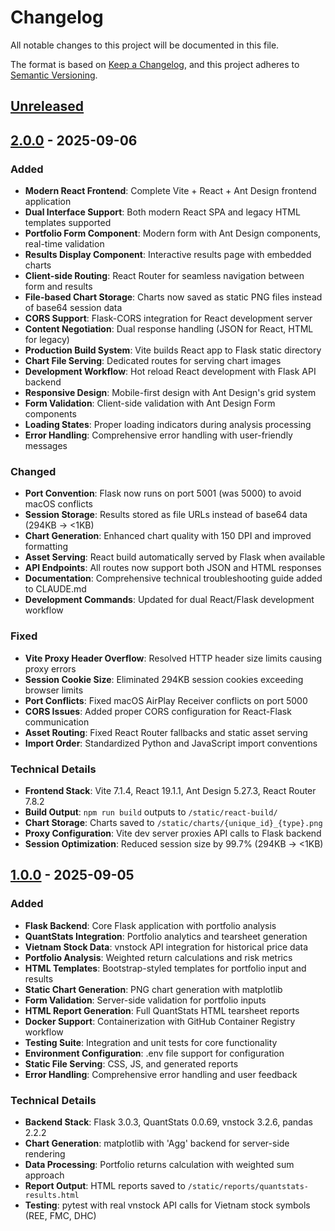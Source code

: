 # Changelog

All notable changes to this project will be documented in this file.

The format is based on [Keep a Changelog](https://keepachangelog.com/en/1.0.0/),
and this project adheres to [Semantic Versioning](https://semver.org/spec/v2.0.0.html).

## [Unreleased]

## [2.0.0] - 2025-09-06
### Added
- **Modern React Frontend**: Complete Vite + React + Ant Design frontend application
- **Dual Interface Support**: Both modern React SPA and legacy HTML templates supported
- **Portfolio Form Component**: Modern form with Ant Design components, real-time validation
- **Results Display Component**: Interactive results page with embedded charts
- **Client-side Routing**: React Router for seamless navigation between form and results
- **File-based Chart Storage**: Charts now saved as static PNG files instead of base64 session data
- **CORS Support**: Flask-CORS integration for React development server
- **Content Negotiation**: Dual response handling (JSON for React, HTML for legacy)
- **Production Build System**: Vite builds React app to Flask static directory
- **Chart File Serving**: Dedicated routes for serving chart images
- **Development Workflow**: Hot reload React development with Flask API backend
- **Responsive Design**: Mobile-first design with Ant Design's grid system
- **Form Validation**: Client-side validation with Ant Design Form components
- **Loading States**: Proper loading indicators during analysis processing
- **Error Handling**: Comprehensive error handling with user-friendly messages

### Changed
- **Port Convention**: Flask now runs on port 5001 (was 5000) to avoid macOS conflicts
- **Session Storage**: Results stored as file URLs instead of base64 data (294KB → <1KB)
- **Chart Generation**: Enhanced chart quality with 150 DPI and improved formatting
- **Asset Serving**: React build automatically served by Flask when available
- **API Endpoints**: All routes now support both JSON and HTML responses
- **Documentation**: Comprehensive technical troubleshooting guide added to CLAUDE.md
- **Development Commands**: Updated for dual React/Flask development workflow

### Fixed
- **Vite Proxy Header Overflow**: Resolved HTTP header size limits causing proxy errors
- **Session Cookie Size**: Eliminated 294KB session cookies exceeding browser limits  
- **Port Conflicts**: Fixed macOS AirPlay Receiver conflicts on port 5000
- **CORS Issues**: Added proper CORS configuration for React-Flask communication
- **Asset Routing**: Fixed React Router fallbacks and static asset serving
- **Import Order**: Standardized Python and JavaScript import conventions

### Technical Details
- **Frontend Stack**: Vite 7.1.4, React 19.1.1, Ant Design 5.27.3, React Router 7.8.2
- **Build Output**: `npm run build` outputs to `/static/react-build/`
- **Chart Storage**: Charts saved to `/static/charts/{unique_id}_{type}.png`
- **Proxy Configuration**: Vite dev server proxies API calls to Flask backend
- **Session Optimization**: Reduced session size by 99.7% (294KB → <1KB)

## [1.0.0] - 2025-09-05
### Added
- **Flask Backend**: Core Flask application with portfolio analysis
- **QuantStats Integration**: Portfolio analytics and tearsheet generation
- **Vietnam Stock Data**: vnstock API integration for historical price data
- **Portfolio Analysis**: Weighted return calculations and risk metrics
- **HTML Templates**: Bootstrap-styled templates for portfolio input and results
- **Static Chart Generation**: PNG chart generation with matplotlib
- **Form Validation**: Server-side validation for portfolio inputs
- **HTML Report Generation**: Full QuantStats HTML tearsheet reports
- **Docker Support**: Containerization with GitHub Container Registry workflow
- **Testing Suite**: Integration and unit tests for core functionality
- **Environment Configuration**: .env file support for configuration
- **Static File Serving**: CSS, JS, and generated reports
- **Error Handling**: Comprehensive error handling and user feedback

### Technical Details
- **Backend Stack**: Flask 3.0.3, QuantStats 0.0.69, vnstock 3.2.6, pandas 2.2.2
- **Chart Generation**: matplotlib with 'Agg' backend for server-side rendering
- **Data Processing**: Portfolio returns calculation with weighted sum approach
- **Report Output**: HTML reports saved to `/static/reports/quantstats-results.html`
- **Testing**: pytest with real vnstock API calls for Vietnam stock symbols (REE, FMC, DHC)

[Unreleased]: https://github.com/yourusername/tearsheet/compare/v2.0.0...HEAD
[2.0.0]: https://github.com/yourusername/tearsheet/compare/v1.0.0...v2.0.0
[1.0.0]: https://github.com/yourusername/tearsheet/releases/tag/v1.0.0